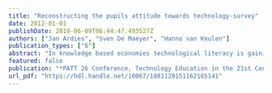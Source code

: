 ```yaml
---
title: "Reconstructing the pupils attitude towards technology-survey"
date: 2012-01-01
publishDate: 2019-06-09T06:44:47.493527Z
authors: ["Jan Ardies", "Sven De Maeyer", "Hanno van Keulen"]
publication_types: ["6"]
abstract: "In knowledge based economies technological literacy is gaining interest. Technological literacy correlates with the attitude towards technology, therefore, when measuring technological literacy as an outcome of education, one should take the attitude towards technology into account. This requires a valid, reliable instrument that should be as concise as possible, in order to use it in correlation with other instruments. We therefore reconstructed the Pupils Attitude Towards Technology (PATT) instrument. We validated and piloted this and used it in a large study. This resulted in an instrument with six subscales and 24 items of attitude towards technology that is easy to use and evaluate. The six items are: Career Aspirations, Interest in Technology, Tediousness of Technology, Positive Perception of Effects of Technology, Perception of Difficulty and Perception of Technology as a Subject for Boys or for Boys and Girls."
featured: false
publication: "*PATT 26 Conference, Technology Education in the 21st Century, Stockholm, Sweden, 26-30 June, 2012 / Ginner, Thomas [edit.]; et al.*"
url_pdf: "https://hdl.handle.net/10067/1081120151162165141"
---
```



